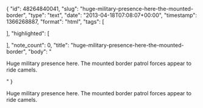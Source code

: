 {
  "id": 48264840041,
  "slug": "huge-military-presence-here-the-mounted-border",
  "type": "text",
  "date": "2013-04-18T07:08:07+00:00",
  "timestamp": 1366268887,
  "format": "html",
  "tags": [

  ],
  "highlighted": [

  ],
  "note_count": 0,
  "title": "huge-military-presence-here-the-mounted-border",
  "body": "<p>Huge military presence here. The mounted border patrol forces appear to ride camels.</p>"
}

<p>Huge military presence here. The mounted border patrol forces appear to ride camels.</p>